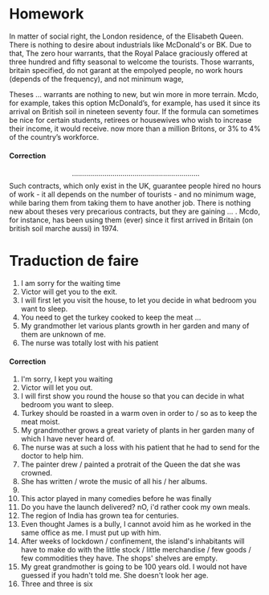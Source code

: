 # Homework
In matter of social right, the London residence, of the Elisabeth Queen. There is nothing to desire about industrials like McDonald's or BK. Due to that, The zero hour warrants, that the Royal Palace graciously offered at three hundred and fifty seasonal to welcome the tourists. Those warrants, britain specified, do not garant at the empolyed people, no work hours (depends of the frequency), and not minimum wage, 

Theses ... warrants are nothing to new, but win more in more terrain. Mcdo, for example, takes this option 
McDonald’s, for example, has used it since its arrival on British soil in nineteen seventy four. If the formula can sometimes be nice for certain students, retirees or housewives who wish to increase their income, it would receive. 
now more than a million Britons, or 3% to 4% of the country’s workforce.

#### Correction
$$ \dots\dots\dots\dots\dots\dots\dots\dots\dots\dots\dots\dots\dots\dots\dots\dots\dots\dots\dots\dots\dots $$
Such contracts, which only exist in the UK, guarantee people hired no hours of work - it all depends on the number of tourists - and no minimum wage, while baring them from taking them to have another job. There is nothing new about theses very precarious contracts, but they are gaining $\dots$ . Mcdo, for instance, has been using them (ever) since it first arrived in Britain (on british soil marche aussi) in 1974. 


# Traduction de faire
1. I am sorry for the waiting time
2. Victor will get you to the exit. 
3. I will first let you visit the house, to let you decide in what bedroom you want to sleep.
4. You need to get the turkey cooked to keep the meat ...
5. My grandmother let various plants growth in her garden and many of them are unknown of me. 
6. The nurse was totally lost with his patient 

#### Correction
1. I'm sorry, I kept you waiting
2. Victor will let you out. 
3. I will first show you round the house so that you can decide in what bedroom you want to sleep.
4. Turkey should be roasted in a warm oven in order to / so as to keep the meat moist. 
5. My grandmother grows a great variety of plants in her garden many of which I have never heard of. 
6. The nurse was at such a loss with his patient that he had to send for the doctor to help him. 
7. The painter drew / painted a protrait of the Queen the dat she was crowned. 
8. She has written / wrote the music of all his / her albums. 
9. 
10. This actor played in many comedies before he was finally 
11. Do you have the launch delivered? nO, i'd rather cook my own meals. 
12. The region of India has grown tea for centuries. 
13. Even thought James is a bully, I cannot avoid him as he worked in the same office as me. I must put up with him. 
14. After weeks of lockdown / confinement, the island's inhabitants will have to make do with the little stock / little merchandise / few goods / few commodities they have. The shops' shelves are empty. 
15. My great grandmother is going to be 100 years old. I would not have guessed if you hadn't told me. She doesn't look her age. 
16. Three and three is six


